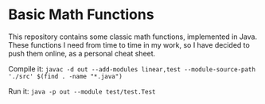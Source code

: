 # Basic Math Functions
This repository contains some classic math functions, implemented in Java. 
These functions I need from time to time in my work, so I have decided to push them online, 
as a personal cheat sheet.

Compile it: `javac -d out --add-modules linear,test --module-source-path './src' $(find . -name "*.java")`

Run it: `java -p out --module test/test.Test`
